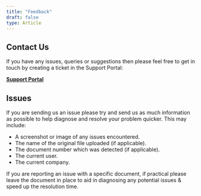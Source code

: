 ```yaml
---
title: "Feedback"
draft: false
type: Article
---
```



## Contact Us

If you have any issues, queries or suggestions then please feel free to get in
touch by creating a ticket in the Support Portal:

**[Support Portal](https://connect.aptean.com)**

## Issues

If you are sending us an issue please try and send us as much information as
possible to help diagnose and resolve your problem quicker. This may include:

-   A screenshot or image of any issues encountered.
-   The name of the original file uploaded (if applicable).
-   The document number which was detected (if applicable).
-   The current user.
-   The current company.

If you are reporting an issue with a specific document, if practical please leave the document
in place to aid in diagnosing any potential issues & speed up the resolution time.
